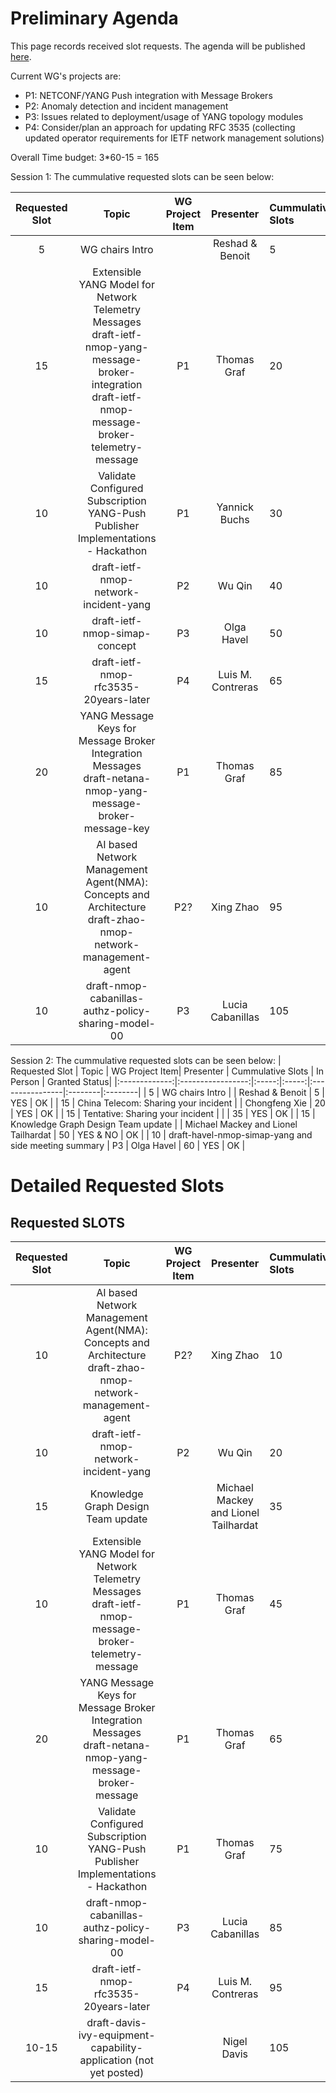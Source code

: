 # Preliminary Agenda

This page records received slot requests. The agenda will be published [here](https://github.com/ietf-wg-nmop/IETF-Meetings/blob/main/124/agenda.md).

Current WG's projects are:

* P1: NETCONF/YANG Push integration with Message Brokers
* P2: Anomaly detection and incident management
* P3: Issues related to deployment/usage of YANG topology modules
* P4: Consider/plan an approach for updating RFC 3535 (collecting updated operator requirements for IETF network management solutions)

Overall Time budget: 3*60-15 = 165

Session 1: The cummulative requested slots can be seen below:

| Requested Slot          | Topic              | WG Project Item| Presenter | Cummulative Slots   | In Person   | Granted Status|
|:-------------:|:-----------------:|:-----:|:-----:|:----------------|:--------|:--------|
| 5             | WG chairs Intro  |   | Reshad & Benoit | 5    | YES | OK  |
| 15            | Extensible YANG Model for Network Telemetry Messages draft-ietf-nmop-yang-message-broker-integration  draft-ietf-nmop-message-broker-telemetry-message  | P1  | Thomas Graf | 20    | YES | OK  |
| 10            | Validate Configured Subscription YANG-Push Publisher Implementations - Hackathon | P1  |Yannick Buchs | 30   | YES | OK  |
| 10            | draft-ietf-nmop-network-incident-yang | P2 | Wu Qin  | 40    | YES | OK  |
| 10            | draft-ietf-nmop-simap-concept| P3 | Olga Havel | 50 | YES | OK |
| 15            | draft-ietf-nmop-rfc3535-20years-later | P4  | Luis M. Contreras | 65    | YES | OK  |
| 20            | YANG Message Keys for Message Broker Integration Messages draft-netana-nmop-yang-message-broker-message-key  | P1  | Thomas Graf | 85    | YES | OK  |
| 10            | AI based Network Management Agent(NMA): Concepts and Architecture  draft-zhao-nmop-network-management-agent | P2? | Xing Zhao | 95    | NO | OK  |
| 10            | draft-nmop-cabanillas-authz-policy-sharing-model-00| P3 | Lucia Cabanillas | 105 | YES | OK |





Session 2: The cummulative requested slots can be seen below:
| Requested Slot          | Topic              | WG Project Item| Presenter | Cummulative Slots   | In Person   | Granted Status|
|:-------------:|:-----------------:|:-----:|:-----:|:----------------|:--------|:--------|
| 5             | WG chairs Intro  |   | Reshad & Benoit | 5    | YES | OK  |
| 15            | China Telecom: Sharing your incident |  | Chongfeng Xie | 20 | YES | OK |
| 15            | Tentative: Sharing your incident |  |  | 35 | YES | OK |
| 15            | Knowledge Graph Design Team update |  | Michael Mackey and Lionel  Tailhardat | 50   | YES & NO | OK  |
| 10            | draft-havel-nmop-simap-yang and side meeting summary | P3 | Olga Havel | 60 | YES | OK |



# Detailed Requested Slots

## Requested SLOTS

| Requested Slot          | Topic              | WG Project Item| Presenter | Cummulative Slots   | In Person   | Granted Status|
|:-------------:|:-----------------:|:-----:|:-----:|:----------------|:--------|:--------|
| 10          | AI based Network Management Agent(NMA): Concepts and Architecture  draft-zhao-nmop-network-management-agent | P2? | Xing Zhao | 10    | NO | OK/NOK  |
| 10          | draft-ietf-nmop-network-incident-yang | P2 | Wu Qin  | 20    | YES | OK/NOK  |
| 15          | Knowledge Graph Design Team update |  | Michael Mackey and Lionel  Tailhardat | 35    | YES & NO | OK/NOK  |
| 10          | Extensible YANG Model for Network Telemetry Messages draft-ietf-nmop-message-broker-telemetry-message  | P1  | Thomas Graf | 45    | NO | OK/NOK  |
| 20          | YANG Message Keys for Message Broker Integration Messages draft-netana-nmop-yang-message-broker-message  | P1  | Thomas Graf | 65    | NO | OK/NOK  |
| 10          | Validate Configured Subscription YANG-Push Publisher Implementations - Hackathon | P1  | Thomas Graf | 75    | NO | OK/NOK  |
| 10          | draft-nmop-cabanillas-authz-policy-sharing-model-00| P3 | Lucia Cabanillas | 85 | YES | OK/NOT |
| 15          | draft-ietf-nmop-rfc3535-20years-later | P4  | Luis M. Contreras | 95    | YES | OK/NOK  |
| 10-15       | draft-davis-ivy-equipment-capability-application (not yet posted) |   | Nigel Davis | 105    | YES | OK/NOK  |

